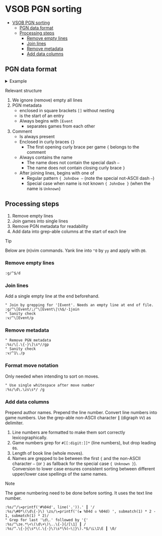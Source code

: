 <!-- markdownlint-disable line-length -->
<!-- markdownlint-disable no-inline-html -->

# VSOB PGN sorting

<!--toc:start-->
- [VSOB PGN sorting](#vsob-pgn-sorting)
  - [PGN data format](#pgn-data-format)
  - [Processing steps](#processing-steps)
    - [Remove empty lines](#remove-empty-lines)
    - [Join lines](#join-lines)
    - [Remove metadata](#remove-metadata)
    - [Add data columns](#add-data-columns)
<!--toc:end-->

## PGN data format

<details>
  <summary>Example</summary>

```text
[Event "?"]
[Site "?"]
[Date "????.??.??"]
[Round "?"]
[White "?"]
[Black "?"]
[Result "*"]
[ECO "A06"]

1.Nf3 d5 2.b3 c5 3.Bb2 Nc6 4.g3 Nf6 5.Bg2 d4 6.c3 e5 7.cxd4 exd4 8.d3 Nd5
9.O-O Be7 10.Nbd2 O-O 11.Qc1 Bg4 12.Re1 Qd7 13.Bh1 Rfe8 14.Rb1 Bf8 15.a3 b6
16.Qc4 Rad8 17.Ra1 a5 18.Rab1 *
{ Unknown }

[Event "?"]
[Site "?"]
[Date "????.??.??"]
[Round "?"]
[White "?"]
[Black "?"]
[Result "*"]
[ECO "B00"]

1.e4 b6 2.d4 g6 3.Nf3 { soid

 —

08/04/2024 5:52 AM } *

[Event "Viewer Submitted Openings Bonus 22"]
[Site "?"]
[Date "????.??.??"]
[Round "?"]
[White "?"]
[Black "?"]
[Result "*"]
[ECO "B00"]
[Opening "Pirc"]

1. e4 d6 2. d4 Nf6 3. f3 a6 { Ove — 10/22/2021

New for TCEC! dbcn: +0.38

3 lichess games

wv=0.5, wdl=109 878 13, mt=303476, n=157497371, d=40, pv=4. Be3 e6 5. c4 Be7 6. Nc3 O-O 7. Be2 b5 8. cxb5 axb5 9. Bxb5 c6 10. Bd3 Qb6 11. Qd2 d5 12. Nge2 dxe4 13. Nxe4 Nbd7 14. O-O Ba6 15. Bxa6 Qxa6 16. N2c3 Rfb8 17. Bf2 Nd5 18. Rfc1 N7b6 19. b3 Ba3 20. Rd1 Nxc3 21. Qxc3 Nd5 22. Qc2 Nb4 23. Qc4 Qxc4 24. bxc4 } *
```

</details>

Relevant structure

1. We ignore (remove) empty all lines
1. PGN metadata
    - enclosed in square brackets `[]` without nesting
    - is the start of an entry
    - Always begins with `[Event`
        - separates games from each other
1. Comment
    - Is always present
    - Enclosed in curly braces `{}`
        - The first opening curly brace per game `{` belongs to the comment
    - Always contains the name
        - The name does not contain the special dash `—`
        - The name does not contain closing curly brace `}`
    - After joining lines, begins with one of
        - Regular pattern `{ JohnDoe —` (note the special not-ASCII dash `—`)
        - Special case when name is not known `{ JohnDoe }` (when the name is `Unknown`)

## Processing steps

1. Remove empty lines
1. Join games into single lines
1. Remove PGN metadata for readability
1. Add data into grep-able columns at the start of each line

> [!TIP]
> Below are (n)vim commands. Yank line into `"0` by `yy` and apply with `@0`.

### Remove empty lines

```vim
:g/^$/d
```

### Join lines

Add a single empty line at the end beforehand.

```vim
" Join by grepping for '[Event'. Needs an empty line at end of file.
:g/^\[Event/;/^\[Event\|\%$/-1join
" Sanity check
:v/^\[Event/p
```

### Remove metadata

```vim
" Remove PGN metadata
:%s/\[.\{-}\]\s*//gp
" Sanity check
:v/^1\./p
```

### Format move notation

Only needed when intending to sort on moves.

```vim
" Use single whitespace after move number
:%s/\d\.\zs\s*/ /g
```

### Add data columns

Prepend author names. Prepend the line number. Convert line numbers into game
numbers. Use the grep-able non-ASCII character `┃` (digraph `VV`) as delimiter.

1. Line numbers are formatted to make them sort correctly lexicographically.
1. Game numbers grep for `#[[:digit:]]*` (line numbers), but drop leading `0`s.
1. Length of book line (whole moves).
1. Names are grepped to be between the first `{` and the non-ASCII character `—` (or `}` as fallback for the special case `{ Unknown }`). Conversion to lower case ensures consistent sorting between different upper/lower case spellings of the same names.

> [!NOTE]
> The game numbering need to be done before sorting. It uses the text line
> number.

```vim
:%s/^/\=printf('#%04d', line('.')).' ┃ '/
:%s/\#0*\(\d\{-}\) \zs/\=printf('(♚ %04d ♔ %04d) ', submatch(1) * 2 - 1, submatch(1) * 2)/
" Grep for last '\d\.' followed by '{'
:%s/^\ze.*\<\(\d\+\)\..\{-}{/[\1] ┃ /
:%s/^.\{-}{\s*\(.\{-}\)\s*\%(—\|}\).*$/\L\1\E ┃ \0/
```


